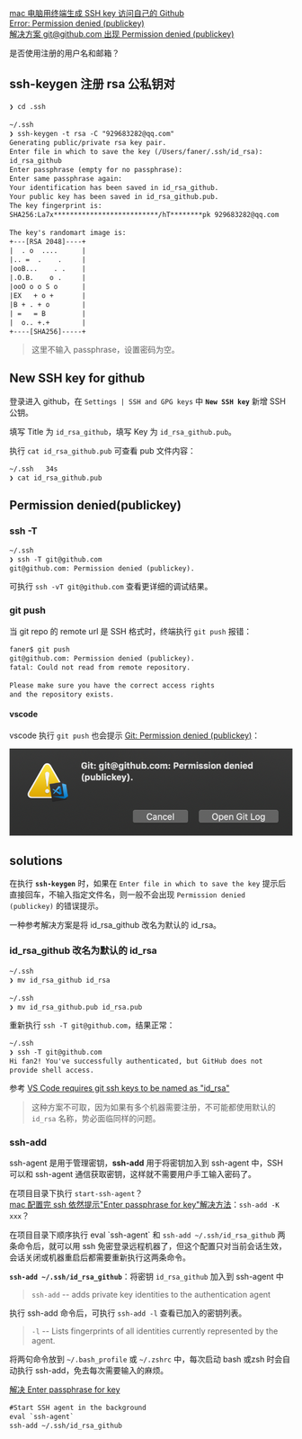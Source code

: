[mac 电脑用终端生成 SSH key 访问自己的 Github](https://www.jianshu.com/p/5b34b7b34cae)  
[Error: Permission denied (publickey)](https://help.github.com/articles/error-permission-denied-publickey/)  
[解决方案 git@github.com 出现 Permission denied (publickey)](https://blog.csdn.net/samxx8/article/details/51497004)  

是否使用注册的用户名和邮箱？

## ssh-keygen 注册 rsa 公私钥对

```shell
❯ cd .ssh

~/.ssh
❯ ssh-keygen -t rsa -C "929683282@qq.com"
Generating public/private rsa key pair.
Enter file in which to save the key (/Users/faner/.ssh/id_rsa): id_rsa_github
Enter passphrase (empty for no passphrase):
Enter same passphrase again:
Your identification has been saved in id_rsa_github.
Your public key has been saved in id_rsa_github.pub.
The key fingerprint is:
SHA256:La7x**************************/hT********pk 929683282@qq.com

The key's randomart image is:
+---[RSA 2048]----+
|  . o  ....      |
|.. =  .    .     |
|ooB...    . .    |
|.O.B.    o .     |
|ooO o o S o      |
|EX   + o +       |
|B + . + o        |
| =   = B         |
|  o.. +.+        |
+----[SHA256]-----+
```

> 这里不输入 passphrase，设置密码为空。

## New SSH key for github

登录进入 github，在 `Settings | SSH and GPG keys` 中 **`New SSH key`** 新增 SSH 公钥。

填写 Title 为 `id_rsa_github`，填写 Key 为 `id_rsa_github.pub`。

执行 `cat id_rsa_github.pub` 可查看 pub 文件内容：

```shell
~/.ssh   34s
❯ cat id_rsa_github.pub
```

## Permission denied(publickey) 

### ssh -T 

```shell
~/.ssh
❯ ssh -T git@github.com
git@github.com: Permission denied (publickey).
```

可执行 `ssh -vT git@github.com` 查看更详细的调试结果。

### git push

当 git repo 的 remote url 是 SSH 格式时，终端执行 `git push` 报错：

```
faner$ git push
git@github.com: Permission denied (publickey).
fatal: Could not read from remote repository.

Please make sure you have the correct access rights
and the repository exists.
```

#### vscode

vscode 执行 `git push` 也会提示 [Git: Permission denied (publickey)](https://github.com/Microsoft/vscode/issues/42039)：

![vscode-Permissioin-denied(publickey)](vscode-Permissioin-denied(publickey).png)

## solutions

在执行 **`ssh-keygen`** 时，如果在 `Enter file in which to save the key` 提示后直接回车，不输入指定文件名，则一般不会出现 `Permission denied (publickey)` 的错误提示。

一种参考解决方案是将 id_rsa_github 改名为默认的 id_rsa。

### id_rsa_github 改名为默认的 id_rsa

```shell
~/.ssh
❯ mv id_rsa_github id_rsa

~/.ssh
❯ mv id_rsa_github.pub id_rsa.pub
```

重新执行 `ssh -T git@github.com`，结果正常：

```shell
~/.ssh
❯ ssh -T git@github.com
Hi fan2! You've successfully authenticated, but GitHub does not provide shell access.
```

参考 [VS Code requires git ssh keys to be named as "id_rsa"](https://github.com/Microsoft/vscode/issues/14581)

> 这种方案不可取，因为如果有多个机器需要注册，不可能都使用默认的 `id_rsa` 名称，势必面临同样的问题。

### ssh-add

ssh-agent 是用于管理密钥，**ssh-add** 用于将密钥加入到 ssh-agent 中，SSH 可以和 ssh-agent 通信获取密钥，这样就不需要用户手工输入密码了。  

在项目目录下执行 `start-ssh-agent`？  
[mac 配置完 ssh 依然提示"Enter passphrase for key"解决方法](https://blog.csdn.net/matrix_laboratory/article/details/75221305)：`ssh-add -K xxx`？  

在项目目录下顺序执行 eval \`ssh-agent\` 和 `ssh-add ~/.ssh/id_rsa_github` 两条命令后，就可以用 ssh 免密登录远程机器了，但这个配置只对当前会话生效，会话关闭或机器重启后都需要重新执行这两条命令。

**`ssh-add ~/.ssh/id_rsa_github`**：将密钥 `id_rsa_github` 加入到 ssh-agent 中

> `ssh-add` -- adds private key identities to the authentication agent  

执行 ssh-add 命令后，可执行 `ssh-add -l` 查看已加入的密钥列表。

> `-l` -- Lists fingerprints of all identities currently represented by the agent.  

将两句命令放到 `~/.bash_profile` 或 `~/.zshrc` 中，每次启动 bash 或zsh 时会自动执行 ssh-add，免去每次需要输入的麻烦。  

[解决 Enter passphrase for key](https://blog.csdn.net/superbfly/article/details/75287741)

```shell
#Start SSH agent in the background
eval `ssh-agent`
ssh-add ~/.ssh/id_rsa_github
```
